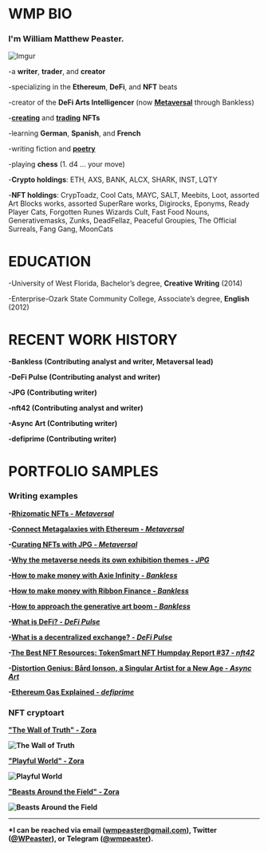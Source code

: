 # <b>WMP BIO</b>

### I'm <b>William Matthew Peaster.</b>

![Imgur](https://i.imgur.com/COmcG3F.jpg)

-a <b>writer</b>, <b>trader</b>, and <b>creator</b>

-specializing in the <b>Ethereum</b>, <b>DeFi</b>, and <b>NFT</b> beats

-creator of the <b>DeFi Arts Intelligencer</b> (now <b>[Metaversal](https://metaversal.banklesshq.com/)</b> through Bankless)

-<b>[creating](https://zora.co/wmpeaster)</b> and <b>[trading](https://opensea.io/WMP_Vault)</b> <b>NFTs</b>

-learning <b>German</b>, <b>Spanish</b>, and <b>French</b>

-writing fiction and <b>[poetry](http://wmpeaster.eth.link/)</b>

-playing <b>chess</b> (1. d4 ... your move)

-<b>Crypto holdings</b>: ETH, AXS, BANK, ALCX, SHARK, INST, LQTY

-<b>NFT holdings</b>: CrypToadz, Cool Cats, MAYC, SALT, Meebits, Loot, assorted Art Blocks works, 
assorted SuperRare works, Digirocks, Eponyms, Ready Player Cats, Forgotten Runes Wizards Cult, 
Fast Food Nouns, Generativemasks, Zunks, DeadFellaz, Peaceful Groupies, The Official Surreals,
Fang Gang, MoonCats

# <b>EDUCATION</b> 

-University of West Florida, Bachelor’s degree, <b>Creative Writing</b> (2014)

-Enterprise-Ozark State Community College, Associate’s degree, <b>English</b> (2012)

# <b>RECENT WORK HISTORY

-<b>Bankless</b> (Contributing analyst and writer, Metaversal lead)

-<b>DeFi Pulse</b> (Contributing analyst and writer)
  
-<b>JPG</b> (Contributing writer)

-<b>nft42</b> (Contributing analyst and writer)
  
-<b>Async Art</b> (Contributing writer)

-<b>defiprime</b> (Contributing writer)

# <b>PORTFOLIO SAMPLES</b>

### Writing examples  
  
-[Rhizomatic NFTs - *Metaversal*](https://metaversal.banklesshq.com/p/rhizomatic-nfts-)
  
-[Connect Metagalaxies with Ethereum - *Metaversal*](https://metaversal.banklesshq.com/p/connecting-metagalaxies-with-ethereum)

-[Curating NFTs with JPG - *Metaversal*](https://metaversal.banklesshq.com/p/curating-nfts-with-jpg)
  
-[Why the metaverse needs its own exhibition themes - *JPG*](https://jpg.mirror.xyz/E4Mw_fm4Lm9QlM6cR4fEr21ZyaqhEP3ge104PlX-lQE)
  
-[How to make money with Axie Infinity - *Bankless*](https://newsletter.banklesshq.com/p/how-to-make-money-with-axie-infinity)
  
-[How to make money with Ribbon Finance - *Bankless*](https://newsletter.banklesshq.com/p/how-to-make-money-with-automated)
  
-[How to approach the generative art boom - *Bankless*](https://newsletter.banklesshq.com/p/how-to-approach-the-generative-art)
  
-[What is DeFi? - *DeFi Pulse*](https://defipulse.com/blog/2019/09/03/what-is-defi/)
  
-[What is a decentralized exchange? - *DeFi Pulse*](https://defipulse.com/blog/2019/07/19/what-is-a-decentralized-exchange/)

-[The Best NFT Resources: TokenSmart NFT Humpday Report #37 - *nft42*](https://nft.substack.com/p/the-best-nft-resources-tokensmart)

-[Distortion Genius: Bård Ionson, a Singular Artist for a New Age - *Async Art*](https://edition.async.art/blog/distortion-genius-bard-ionson-a-singular-artist-for-a-new-age)

-[Ethereum Gas Explained - *defiprime*](https://defiprime.com/gas)
  
### NFT cryptoart
  
["The Wall of Truth" - Zora](https://zora.co/wmpeaster/2488)

![The Wall of Truth](https://zora.imgix.net/bafybeidl6zt3ppdryededjkjl4wmcrpr5zdkomrdwe472hhgd7zb73yufu?fit=clip&fm=webp&q=100&w=2160)
  
["Playful World" - Zora](https://zora.co/wmpeaster/3954)
  
![Playful World](https://zora.imgix.net/bafybeickktuw7hlsckmggm4q536wi7qpzkmlebltj3ysvnpzpyzu4k4s4y?fit=clip&fm=webp&q=100&w=2160)

["Beasts Around the Field" - Zora](https://zora.co/wmpeaster/4121)
  
![Beasts Around the Field](https://zora.imgix.net/bafybeibogq6jatt7l2vd36n7jwctm7zhxmvx6gfla5vl3tl357ocmztmoy?fit=clip&fm=webp&q=100&w=2160)

***

*I can be reached via email (wmpeaster@gmail.com), Twitter ([@WPeaster](https://twitter.com/WPeaster)), or Telegram ([@wmpeaster](https://web.telegram.org/#/im?p=@wmpeaster)).
